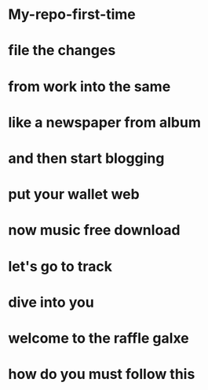 # My-repo-first-time
# file the changes
# from work into the same
# like a newspaper from album 
# and then start blogging 
# put your wallet web 
# now music free download 
# let's go to track 
# dive into you 
# welcome to the raffle galxe 
# how do you must follow this 

